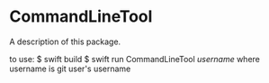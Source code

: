 # CommandLineTool

A description of this package.


to use:
$ swift build
$ swift run CommandLineTool  *username*
where username is git user's username
